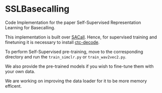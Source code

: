 # SSLBasecalling
Code Implementation for the paper Self-Supervised Representation Learning for Basecalling.

This implementation is built over [SACall](https://github.com/huangnengCSU/SACall-basecaller). Hence, for supervised training and finetuning it is necessary to install [ctc-decode](https://github.com/parlance/ctcdecode).

To perform Self-Supervised pre-training, move to the corresponding directory and run the `train_simclr.py` or `train_wav2vec2.py`. 

We also provide the pre-trained models if you wish to fine-tune them with your own data. 

We are working on improving the data loader for it to be more memory efficent.

